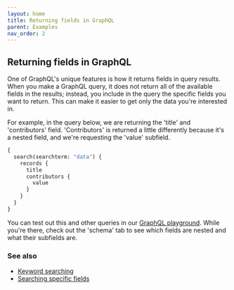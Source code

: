 ```yaml
---
layout: home
title: Returning fields in GraphQL
parent: Examples
nav_order: 2
---
```


## Returning fields in GraphQL

One of GraphQL's unique features is how it returns fields in query results. When you make a GraphQL query, it does not
return all of the available fields in the results; instead, you include in the query the specific fields you want to
return. This can make it easier to get only the data you're interested in.

For example, in the query below, we are returning the 'title' and 'contributors' field. 'Contributors' is returned a
little differently because it's a nested field, and we're requesting the 'value' subfield.

```graphql
{
  search(searchterm: "data") {
    records {
      title
      contributors {
        value
      }
    }
  }
}
```

You can test out this and other queries in our [GraphQL playground](https://timdex.mit.edu/playground). While you're
there, check out the 'schema' tab to see which fields are nested and what their subfields are.

### See also

- [Keyword searching](keyword-searching)
- [Searching specific fields](searching-specific-fields)
